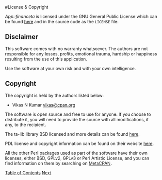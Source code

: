 #License & Copyright

_App::financeta_ is licensed under the GNU General Public License which can be
found [here](https://gnu.org/licenses/gpl.html) and in the source code as the
`LICENSE` file.

## Disclaimer

This software comes with no warranty whatsoever. The authors are not responsible
for any losses, profits, emotional trauma, hardship or happiness resulting from
the use of this application. 

Use the software at your own risk and with your own intelligence.

## Copyright

The copyright is held by the authors listed below:
* Vikas N Kumar <vikas@cpan.org>

The software is open source and free to use for anyone. If you choose to
distribute it, you will need to provide the source with all modifications, if
any, to the recipient.

The ta-lib library BSD licensed and more details can be found [here](http://www.talib.org/hdr_dev.html).

PDL license and copyright information can be found on their website
[here](http://pdl.perl.org/).

All the other Perl packages used as part of the software have their own
licenses, either BSD, GPLv2, GPLv3 or Perl Artistic License, and you can find
information on them by searching on [MetaCPAN](http://www.metacpan.org).

[Table of Contents](./index.html) [Next](./install.html)
